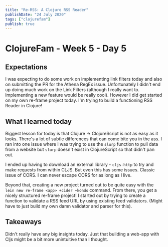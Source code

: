 ```yaml
---
title: "Re-RSS: A Clojure RSS Reader"
publishDate: "24 July 2020"
tags: ["clojurefam"]
publish: true
---
```


# ClojureFam - Week 5 - Day 5

## Expectations

I was expecting to do some work on implementing link filters today and also on submitting the PR for the Athena RegEx issue. Unfortunately I didn't end up doing much work on the Link Filters (although I really want to. Implementing a new feature would be really cool).
However I did get started on my own re-frame project today. I'm trying to build a functioning RSS Reader in Clojure!

## What I learned today

Biggest lesson for today is that Clojure -> ClojureScript is not as easy as it looks. There's a lot of subtle differences that can come bite you in the ass. I ran into one issue where I was trying to use the `slurp` function to pull data from a website but `slurp` doesn't exist in ClojureScript so that didn't pan out.

I ended up having to download an external library - `cljs-http` to try and make requests from within CLJS. But even this has some issues. Classic issue of CORS. I can never escape CORS for as long as I live.

Beyond that, creating a new project turned out to be quite easy with the `lein new re-frame <app> +cider +kondo` command. From there, you get a nicely structured re-frame project! I started out by trying to create a function to validate a RSS feed URL by using existing feed validators. (Might have to just build my own damn validator and parser for this).

## Takeaways

Didn't really have any big insights today. Just that building a web-app with Cljs might be a bit more unintuitive than I thought.
